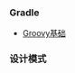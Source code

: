  ### Gradle
 - [Groovy基础](https://github.com/susiha/AndroidDecompose/blob/master/app/src/gradle/groovy%E5%9F%BA%E7%A1%80.md)
 
 
 ### 设计模式
